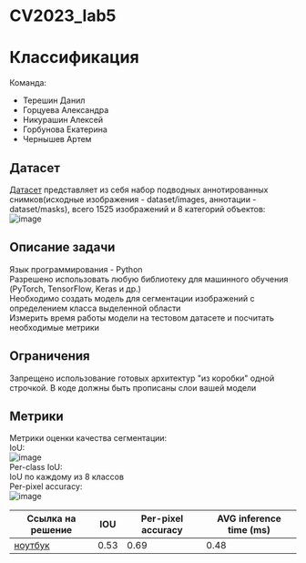 # CV2023_lab5 
#  Классификация

Команда:
* Терешин Данил
* Горцуева Александра
* Никурашин Алексей
* Горбунова Екатерина 
* Чернышев Артем

  
## Датасет
[Датасет](https://drive.google.com/file/d/1PwK2oz_NbJU0NsT42Wr_Yv6rcZcJa5Uc/view?usp=sharing) представляет из себя набор подводных аннотированных снимков(исходные изображения - dataset/images, аннотации - dataset/masks), всего 1525 изображений и 8 категорий объектов:  
![image](https://github.com/compfee/CV_2023_lab5/assets/55783463/32eed333-d053-4378-a459-2ee1882ddd7a)

## Описание задачи
Язык программирования - Python  
Разрешено использовать любую библиотеку для машинного обучения (PyTorch, TensorFlow, Keras и др.)  
Необходимо создать модель для сегментации изображений с определением класса выделенной области  
Измерить время работы модели на тестовом датасете и посчитать необходимые метрики  
## Ограничения
Запрещено использование готовых архитектур "из коробки" одной строчкой. В коде должны быть прописаны слои вашей модели
## Метрики
Метрики оценки качества сегментации:  
IoU:  
![image](https://github.com/compfee/CV_2023_lab5/assets/55783463/b78b3cdc-4b02-48dd-a474-c8ec7845f5d2)  
​Per-class IoU:  
IoU по каждому из 8 классов  
Per-pixel accuracy:  
![image](https://github.com/compfee/CV_2023_lab5/assets/55783463/4093f270-9ca5-4fc8-a7de-10c93e1c44dd)  
 

| Ссылка на решение | IOU |Per-pixel accuracy|AVG inference time (ms)|
|-------------------|-----|------------------|-----------------------|
| [ноутбук](https://colab.research.google.com/drive/1GlwQykEUOPDI872hwenAO2j8Vaea44Zl?usp=sharing) |0.53|0.69 |0.48|
